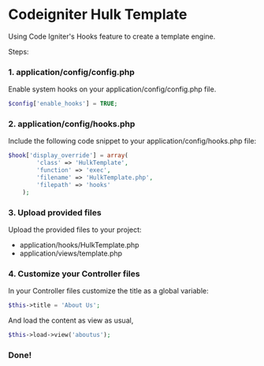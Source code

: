 # Codeigniter Hulk Template

Using Code Igniter's Hooks feature to create a template engine.

Steps:

### 1. application/config/config.php

Enable system hooks on your application/config/config.php file.

```php
$config['enable_hooks'] = TRUE;
```

### 2. application/config/hooks.php

Include the following code snippet to your application/config/hooks.php file:

```php
$hook['display_override'] = array(
		'class' => 'HulkTemplate',
		'function' => 'exec',
		'filename' => 'HulkTemplate.php',
		'filepath' => 'hooks'
	);
```

### 3. Upload provided files

Upload the provided files to your project:

- application/hooks/HulkTemplate.php
- application/views/template.php 

### 4. Customize your Controller files

In your Controller files customize the title as a global variable:

```php
$this->title = 'About Us';
```

And load the content as view as usual, 

```php
$this->load->view('aboutus');
```

### Done!

